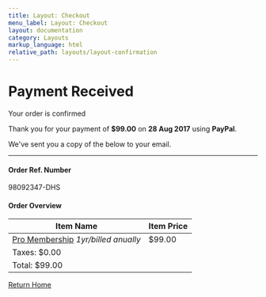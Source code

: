 ```yaml
---
title: Layout: Checkout
menu_label: Layout: Checkout
layout: documentation
category: Layouts
markup_language: html
relative_path: layouts/layout-confirmation
---
```


<!-- Intro Title Section 1 -->
<div class="section-block intro-title-1 sm">
  <div class="row">
    <div class="col w-6/12 offset-3">
      <div class="title-container">
        <div class="title-container-inner center left-on-mobile">
          <h1 class="mb-0">Payment Received</h1>
          <p class="lead mb-0 mb-mobile-20">Your order is confirmed</p>
        </div>
      </div>
    </div>
  </div>
</div>
<!-- Intro Title Section 1 End -->
<!-- Confirmation -->
<div class="section-block pt-0">
  <div class="row one-column-on-tablet">
    <div class="col w-6/12 offset-3">
      <div class="with-background">
        <!-- Confirmation Message -->
        <div class="row">
          <div class="col w-full center">
            <p class="lead">Thank you for your payment of <strong>$99.00</strong> on <strong>28 Aug 2017</strong> using <strong>PayPal</strong>.</p>
            <p>We've sent you a copy of the below to your email.</p>
          </div>
          <div class="col w-full">
            <hr>
          </div>
        </div>
        <!-- Confirmation Message End -->
        <!-- Tracking Code -->
        <div class="row">
          <div class="col w-full">
            <h4 class="mb-30">Order Ref. Number</h4>
            <div class="card size-sm rounded bg-green color-white shadow">
              <span class="order-number title-medium opacity-07">98092347-DHS</span>
            </div>
          </div>
        </div>
        <!-- Tracking Code End -->
        <!-- Cart Overview and Totals -->
        <div class="row">
          <div class="col w-full">
            <h4 class="mb-30">Order Overview</h4>
            <div class="cart-overview">
              <table class="table non-responsive rounded size-lg mb-50">
                <thead>
                  <tr>
                    <th class="product-details">Item Name</th>
                    <th class="product-subtotal right">Item Price</th>
                  </tr>
                </thead>
                <tbody>
                  <tr class="cart-item">
                    <td class="product-details">
                      <span>
                        <span>
                          <a href="#" class="product-title">Pro Membership</a>
                          <span class="product-description"><em>1yr/billed anually</em></span>
                        </span>
                      </span>
                    </td>
                    <td class="product-subtotal right">
                      <span class="amount">$99.00</span>
                    </td>
                  </tr>
                  <tr class="cart-order-tax right">
                    <td colspan="2">Taxes: <span class="amount">$0.00</span></td>
                  </tr>
                  <tr class="cart-order-total right">
                    <td colspan="2">Total: <span class="amount">$99.00</span></td>
                  </tr>
                </tbody>
              </table>
            </div>
          </div>
        </div>
        <!-- Cart Overview and Totals End -->
        <!-- Return Home -->
        <div class="row">
          <div class="col w-full center">
            <a href="#" class="button rounded size-lg text-small bg-theme bg-hover-theme color-white color-hover-white">Return Home</a>
          </div>
        </div>
        <!-- Return Home End -->
      </div>
    </div>
  </div>
  <!-- Checkout End -->
</div>
<!-- Confirmation End -->
